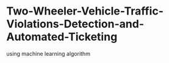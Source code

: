 # Two-Wheeler-Vehicle-Traffic-Violations-Detection-and-Automated-Ticketing
using machine learning algorithm
